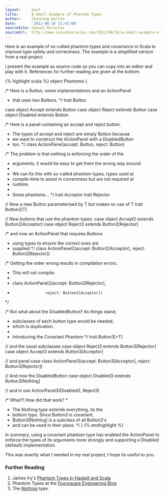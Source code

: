 ```yaml
---
layout:     post
title:      A Small Example of Phantom Types
author:     Channing Walton
date:       '2012-06-16 21:43:00'
sourceSite: Casual Miracles
sourceUrl:  http://www.casualmiracles.com/2012/06/16/a-small-example-of-phantom-types-with-covariance-thrown-in/
---
```


<p>Here is an example of so-called phantom types and covariance in Scala to improve type safety and correctness. The example is a simplified version from a real project.</p>

<p>I present the example as source code so you can copy into an editor and play with it. References for further reading are given at the bottom.</p>

{% highlight scala %}
object Phantoms {

  /* Here is a Button, some implementations and an ActionPanel
   * that uses two Buttons. */
  trait Button

  case object Accept extends Button
  case object Reject extends Button
  case object Disabled extends Button

  /* Here is a panel containing an accept and reject button.
   * The types of accept and reject are simply Button because
   * we want to construct the ActionPanel with a DisabledButton
   * too. */
  class ActionPanel(accept: Button, reject: Button)

  /* The problem is that nothing is enforcing the order of the
   * arguments, it would be easy to get them the wrong way around.
   *
   * We can fix this with so-called phantom types, types used at
   * compile-time to assist in correctness but are not required at
   * runtime.
   *
   * Some phantoms... */
  trait Acceptor
  trait Rejector

  // Now a new Button parameterised by T but makes no use of T
  trait Button2[T]

  // New buttons that use the phantom types.
  case object Accept2 extends Button2[Acceptor]
  case object Reject2 extends Button2[Rejector]

  /* and now an ActionPanel that requires Buttons
   * using types to ensure the correct ones are
   * supplied */
  class ActionPanel2(accept: Button2[Acceptor],
                     reject: Button2[Rejector])

  /* Getting the order wrong results in compilation errors.
   * This will not compile:
   *
   * class ActionPanel2(accept: Button2[Rejector],
   *                    reject: Button2[Acceptor])
   */

  /* But what about the DisabledButton? As things stand,
   * subclasses of each button type would be needed,
   * which is duplication.
   *
   * Introducing the Covariant Phantom */
  trait Button3[+T]

  // and the usual subclasses
  case object Reject3 extends Button3[Rejector]
  case object Accept3 extends Button3[Acceptor]

  // and panel
  case class ActionPanel3(accept: Button3[Acceptor],
                          reject: Button3[Rejector])

  // And now the DisabledButton
  case object Disabled3 extends Button3[Nothing]

  // and in use
  ActionPanel3(Disabled3, Reject3)

  /* What?! How did that work?
   *
   * The Nothing type extends everything, its the
   * bottom type. Since Button3 is covariant,
   * Button3[Nothing] is a subclass of all Button3's
   * and can be used in their place. */
}
{% endhighlight %}

<p>In summary, using a covariant phantom type has enabled the ActionPanel to enforce the types of its arguments more strongly and supporting a Disabled (default) implementation.</p>

<p>This was exactly what I needed in my real project, I hope its useful to you.</p>

<h3>Further Reading</h3>

<ol>
<li>James Iry's <a href="http://james-iry.blogspot.co.uk/2010/10/phantom-types-in-haskell-and-scala.html">Phantom Types In Haskell and Scala</a></li>
<li>Phantom Types at the <a href="http://engineering.foursquare.com/2011/01/31/going-rogue-part-2-phantom-types/">Foursquare Engineering Blog</a></li>
<li>The <a href="http://www.scala-lang.org/api/current/scala/Nothing.html">Nothing</a> type.</li>
</ol>